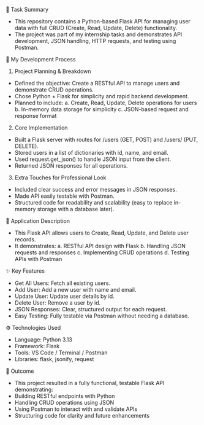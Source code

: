 📌 Task Summary
- This repository contains a Python-based Flask API for managing user data with full CRUD (Create, Read, Update, Delete) functionality.
- The project was part of my internship tasks and demonstrates API development, JSON handling, HTTP requests, and testing using Postman.

🚀 My Development Process
1. Project Planning & Breakdown
- Defined the objective: Create a RESTful API to manage users and demonstrate CRUD operations.
- Chose Python + Flask for simplicity and rapid backend development.
- Planned to include:
a. Create, Read, Update, Delete operations for users
b. In-memory data storage for simplicity
c. JSON-based request and response format

2. Core Implementation
- Built a Flask server with routes for /users (GET, POST) and /users/<id> (PUT, DELETE).
- Stored users in a list of dictionaries with id, name, and email.
- Used request.get_json() to handle JSON input from the client.
- Returned JSON responses for all operations.

3. Extra Touches for Professional Look
- Included clear success and error messages in JSON responses.
- Made API easily testable with Postman.
- Structured code for readability and scalability (easy to replace in-memory storage with a database later).

📖 Application Description
- This Flask API allows users to Create, Read, Update, and Delete user records.
- It demonstrates:
    a. RESTful API design with Flask
    b. Handling JSON requests and responses
    c. Implementing CRUD operations
    d. Testing APIs with Postman

✨ Key Features
- Get All Users: Fetch all existing users.
- Add User: Add a new user with name and email.
- Update User: Update user details by id.
- Delete User: Remove a user by id.
- JSON Responses: Clear, structured output for each request.
- Easy Testing: Fully testable via Postman without needing a database.

⚙️ Technologies Used
- Language: Python 3.13
- Framework: Flask
- Tools: VS Code / Terminal / Postman
- Libraries: flask, jsonify, request

🎯 Outcome
- This project resulted in a fully functional, testable Flask API demonstrating:
- Building RESTful endpoints with Python
- Handling CRUD operations using JSON
- Using Postman to interact with and validate APIs
- Structuring code for clarity and future enhancements
